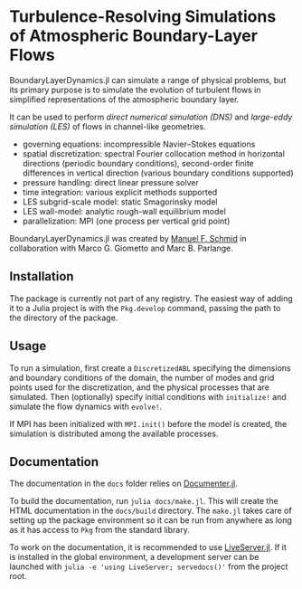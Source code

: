 # Turbulence-Resolving Simulations of Atmospheric Boundary-Layer Flows

BoundaryLayerDynamics.jl can simulate a range of physical problems, but its
primary purpose is to simulate the evolution of turbulent flows in simplified
representations of the atmospheric boundary layer.

It can be used to perform *direct numerical simulation (DNS)* and *large-eddy
simulation (LES)* of flows in channel-like geometries.

- governing equations: incompressible Navier–Stokes equations
- spatial discretization: spectral Fourier collocation method in horizontal
  directions (periodic boundary conditions), second-order finite differences in
  vertical direction (various boundary conditions supported)
- pressure handling: direct linear pressure solver
- time integration: various explicit methods supported
- LES subgrid-scale model: static Smagorinsky model
- LES wall-model: analytic rough-wall equilibrium model
- parallelization: MPI (one process per vertical grid point)

BoundaryLayerDynamics.jl was created by [Manuel F. Schmid](mailto:mfs2173@columbia.edu)
in collaboration with Marco G. Giometto and Marc B. Parlange.

## Installation

The package is currently not part of any registry. The easiest way of adding it
to a Julia project is with the `Pkg.develop` command, passing the path to the
directory of the package.

## Usage

To run a simulation, first create a `DiscretizedABL` specifying the dimensions
and boundary conditions of the domain, the number of modes and grid points used
for the discretization, and the physical processes that are simulated. Then
(optionally) specify initial conditions with `initialize!` and simulate the
flow dynamics with `evolve!`.

If MPI has been initialized with `MPI.init()` before the model is created, the
simulation is distributed among the available processes.

## Documentation

The documentation in the `docs` folder relies on
[Documenter.jl](https://github.com/JuliaDocs/Documenter.jl).

To build the documentation, run `julia docs/make.jl`.
This will create the HTML documentation in the `docs/build` directory.
The `make.jl` takes care of setting up the package environment so it can be run
from anywhere as long as it has access to `Pkg` from the standard library.

To work on the documentation, it is recommended to use
[LiveServer.jl](https://github.com/tlienart/LiveServer.jl).
If it is installed in the global environment, a development server can be
launched with `julia -e 'using LiveServer; servedocs()'` from the project root.
